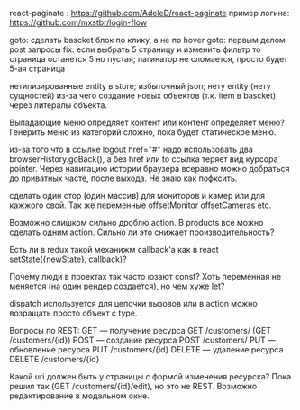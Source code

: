 react-paginate : https://github.com/AdeleD/react-paginate
пример логина: https://github.com/mxstbr/login-flow



goto: сделать bascket блок по клику, а не по hover
goto: первым делом post запросы
fix: если выбрать 5 страницу и изменить фильтр то страница останется 5 но пустая; пагинатор не сломается, просто будет 5-ая страница

нетипизированные entity в store; избыточный json; нету entity (нету сущностей) из-за чего создание новых объектов (т.к. item в bascket) через литералы объекта.

Выпадающие меню опредляет контент или контент определяет меню? Генерить меню из категорий сложно, пока будет статическое меню.

из-за того что в ссылке logout href="#" надо использовать два browserHistory.goBack(), а без href или to ссылка теряет вид курсора pointer. Через навигацию истории браузера всеравно можно добраться до приватных часте, после выхода. Не знаю как пофксить.

сделать один стор (один массив) для мониторов и камер или для кажжого свой. Так же переменные offsetMonitor offsetCameras etc.

Возможно слишком сильно дроблю action. В products все можно сделать одним action. Сильно ли это снижает производительность?

Есть ли в redux такой механижм callback'a как в react setState({newState}, callback)?

Почему люди в проектах так часто юзают const? Хоть переменная не меняется (на один рендер создается), но чем хуже let?

dispatch используется для цепочки вызовов или в action можно возращать просто объект с type.

Вопросы по REST:
GET — получение ресурса   GET /customers/ (GET /customers/{id})
POST — создание ресурса   POST /customers/
PUT — обновление ресурса  PUT /customers/{id}
DELETE — удаление ресурса DELETE /customers/{id}

Какой uri должен быть у страницы с формой изменения ресурска? Пока решил так (GET /customers/{id}/edit), но это не REST. Возможно редактирование в модальном окне.
